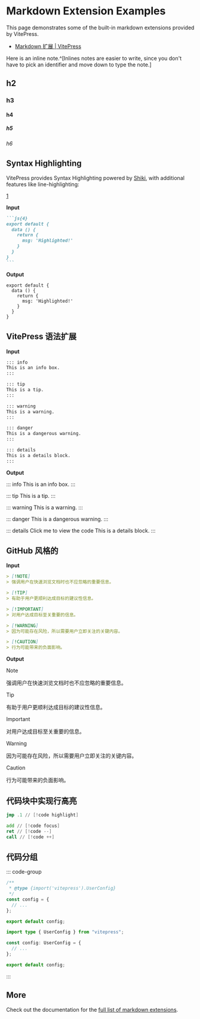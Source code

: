 # Markdown Extension Examples

This page demonstrates some of the built-in markdown extensions provided by VitePress.

- [Markdown 扩展 | VitePress](https://vitepress.dev/zh/guide/markdown)

Here is an inline note.^[Inlines notes are easier to write, since
you don't have to pick an identifier and move down to type the
note.]

## h2

### h3

#### h4

##### h5

###### h6

## Syntax Highlighting

VitePress provides Syntax Highlighting powered by [Shiki](https://github.com/shikijs/shiki), with additional features like line-highlighting:

[1](./markdown-examples.md#自定义)

**Input**

````md
```js{4}
export default {
  data () {
    return {
      msg: 'Highlighted!'
    }
  }
}
```
````

**Output**

```js{4}
export default {
  data () {
    return {
      msg: 'Highlighted!'
    }
  }
}
```

## VitePress 语法扩展

**Input**

```md
::: info
This is an info box.
:::

::: tip
This is a tip.
:::

::: warning
This is a warning.
:::

::: danger
This is a dangerous warning.
:::

::: details
This is a details block.
:::
```

**Output**

::: info
This is an info box.
:::

::: tip
This is a tip.
:::

::: warning
This is a warning.
:::

::: danger
This is a dangerous warning.
:::

::: details Click me to view the code
This is a details block.
:::

## GitHub 风格的

**Input**

```md
> [!NOTE]
> 强调用户在快速浏览文档时也不应忽略的重要信息。

> [!TIP]
> 有助于用户更顺利达成目标的建议性信息。

> [!IMPORTANT]
> 对用户达成目标至关重要的信息。

> [!WARNING]
> 因为可能存在风险，所以需要用户立即关注的关键内容。

> [!CAUTION]
> 行为可能带来的负面影响。
```

**Output**

> [!NOTE]
> 强调用户在快速浏览文档时也不应忽略的重要信息。

> [!TIP]
> 有助于用户更顺利达成目标的建议性信息。

> [!IMPORTANT]
> 对用户达成目标至关重要的信息。

> [!WARNING]
> 因为可能存在风险，所以需要用户立即关注的关键内容。

> [!CAUTION]
> 行为可能带来的负面影响。

## 代码块中实现行高亮

```asm {3-5}
jmp .1 // [!code highlight]

add // [!code focus]
ret // [!code --]
call // [!code ++]
```

## 代码分组

::: code-group

```js [config.js]
/**
 * @type {import('vitepress').UserConfig}
 */
const config = {
  // ...
};

export default config;
```

```ts [config.ts]
import type { UserConfig } from "vitepress";

const config: UserConfig = {
  // ...
};

export default config;
```

:::

## More

Check out the documentation for the [full list of markdown extensions](https://vitepress.dev/guide/markdown).
